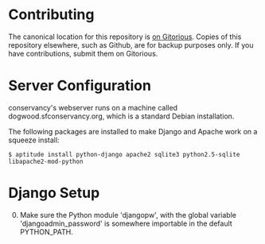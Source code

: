 Contributing
============

The canonical location for this repository is
[on Gitorious](https://gitorious.org/conservancy/website).  Copies of this
repository elsewhere, such as Github, are for backup purposes only.  If you
have contributions, submit them on Gitorious.


Server Configuration
====================

conservancy's webserver runs on a machine called
dogwood.sfconservancy.org, which is a standard Debian installation.

The following packages are installed to make Django and Apache work on a
squeeze install:

    $ aptitude install python-django apache2 sqlite3 python2.5-sqlite libapache2-mod-python



Django Setup
============

0. Make sure the Python module 'djangopw', with the global variable
   'djangoadmin_password' is somewhere importable in the default
   PYTHON_PATH.
